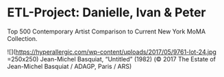 # ETL-Project: Danielle, Ivan & Peter
Top 500 Contemporary Artist Comparison to Current New York MoMA Collection.

![](https://hyperallergic.com/wp-content/uploads/2017/05/9761-lot-24.jpg =250x250)
Jean-Michel Basquiat, “Untitled” (1982) (© 2017 The Estate of Jean-Michel Basquiat / ADAGP, Paris / ARS)

